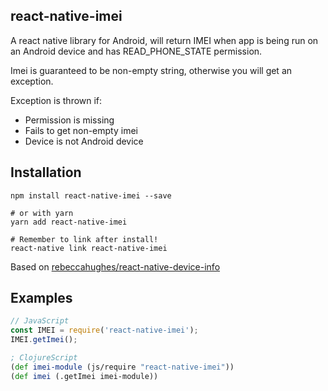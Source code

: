 ## react-native-imei

A react native library for Android, will return IMEI when app is being run on an Android device and has READ_PHONE_STATE permission.

Imei is guaranteed to be non-empty string, otherwise you will get an exception.

Exception is thrown if:
  * Permission is missing
  * Fails to get non-empty imei
  * Device is not Android device


## Installation

```
npm install react-native-imei --save

# or with yarn
yarn add react-native-imei

# Remember to link after install!
react-native link react-native-imei
```

Based on [rebeccahughes/react-native-device-info](https://github.com/rebeccahughes/react-native-device-info)

## Examples

```javascript
// JavaScript
const IMEI = require('react-native-imei');
IMEI.getImei();
```

```clojure
; ClojureScript
(def imei-module (js/require "react-native-imei"))
(def imei (.getImei imei-module))
```
